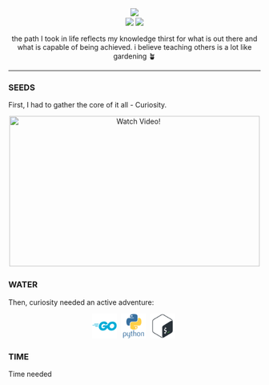 <div id="header" align="center">
  <img src="https://media.giphy.com/media/T1CoZR2ajzsxaZ7N1c/giphy.gif" width="300"/>
</div>
<div id="badges" align="center">
  <img src="https://img.shields.io/badge/-website-64824e" />
  <img src="https://img.shields.io/badge/-blog-d17f79" />
</div>
<div id="information" align="center">
  <p>the path I took in life reflects my knowledge thirst for what is out there and what is capable of being achieved. i believe teaching others is a lot like gardening 🪴</p>
</div>

---

### SEEDS
First, I had to gather the core of it all - Curiosity.

<div id="curiosity_vid" align="center">
  <a href="https://www.youtube.com/watch?v=nmZR_JsLCfg">
    <img src="https://i.ytimg.com/vi/UqlYyI_HbdA/maxresdefault.jpg" title="Watch Video!" width="500" height="300" />
  </a>
 </div>

### WATER
Then, curiosity needed an active adventure:

<div id="languages" align="center">
  <img src="https://github.com/devicons/devicon/blob/master/icons/go/go-original-wordmark.svg" title="Go" alt="Go" width="50" height="50"/>&nbsp;
  <img src="https://github.com/devicons/devicon/blob/master/icons/python/python-original-wordmark.svg" title="Python" alt="Python" width="50" height="50"/>&nbsp;
  <img src="https://github.com/devicons/devicon/blob/master/icons/bash/bash-original.svg" title="Bash" alt="Bash" width="50" height="50"/>&nbsp;

</div>

### TIME
Time needed 
